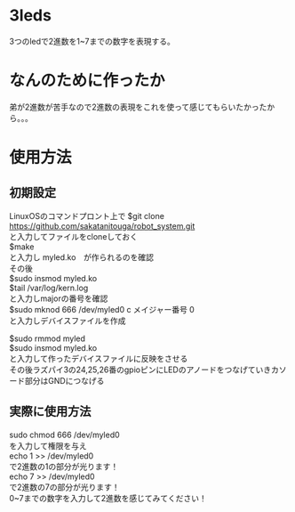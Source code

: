 # 3leds
3つのledで2進数を1~7までの数字を表現する。
# なんのために作ったか
弟が2進数が苦手なので2進数の表現をこれを使って感じてもらいたかったから。。。

# 使用方法
## 初期設定
LinuxOSのコマンドプロント上で
$git clone https://github.com/sakatanitouga/robot_system.git  
と入力してファイルをcloneしておく  
$make  
と入力し myled.ko　が作られるのを確認  
その後  
$sudo insmod myled.ko  
$tail /var/log/kern.log  
と入力しmajorの番号を確認  
$sudo mknod 666 /dev/myled0 c メイジャー番号 0  
と入力しデバイスファイルを作成  
  
$sudo rmmod myled  
$sudo insmod myled.ko  
と入力して作ったデバイスファイルに反映をさせる  
その後ラズパイ3の24,25,26番のgpioピンにLEDのアノードをつなげていきカソード部分はGNDにつなげる  
## 実際に使用方法
sudo chmod 666 /dev/myled0　  
を入力して権限を与え  
echo 1 >> /dev/myled0  
で2進数の1の部分が光ります！  
echo 7 >> /dev/myled0  
で2進数の7の部分が光ります！  
0~7までの数字を入力して2進数を感じてみてください！  
